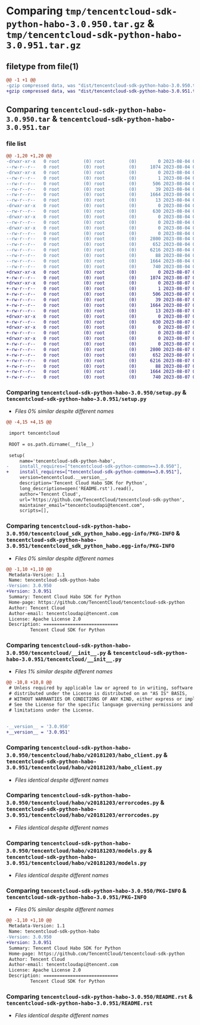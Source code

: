 # Comparing `tmp/tencentcloud-sdk-python-habo-3.0.950.tar.gz` & `tmp/tencentcloud-sdk-python-habo-3.0.951.tar.gz`

## filetype from file(1)

```diff
@@ -1 +1 @@
-gzip compressed data, was "dist/tencentcloud-sdk-python-habo-3.0.950.tar", last modified: Fri Aug  4 00:27:54 2023, max compression
+gzip compressed data, was "dist/tencentcloud-sdk-python-habo-3.0.951.tar", last modified: Mon Aug  7 00:27:37 2023, max compression
```

## Comparing `tencentcloud-sdk-python-habo-3.0.950.tar` & `tencentcloud-sdk-python-habo-3.0.951.tar`

### file list

```diff
@@ -1,20 +1,20 @@
-drwxr-xr-x   0 root         (0) root         (0)        0 2023-08-04 00:27:54.000000 tencentcloud-sdk-python-habo-3.0.950/
--rw-r--r--   0 root         (0) root         (0)     1074 2023-08-04 00:27:54.000000 tencentcloud-sdk-python-habo-3.0.950/setup.py
-drwxr-xr-x   0 root         (0) root         (0)        0 2023-08-04 00:27:54.000000 tencentcloud-sdk-python-habo-3.0.950/tencentcloud_sdk_python_habo.egg-info/
--rw-r--r--   0 root         (0) root         (0)        1 2023-08-04 00:27:54.000000 tencentcloud-sdk-python-habo-3.0.950/tencentcloud_sdk_python_habo.egg-info/dependency_links.txt
--rw-r--r--   0 root         (0) root         (0)      506 2023-08-04 00:27:54.000000 tencentcloud-sdk-python-habo-3.0.950/tencentcloud_sdk_python_habo.egg-info/SOURCES.txt
--rw-r--r--   0 root         (0) root         (0)       39 2023-08-04 00:27:54.000000 tencentcloud-sdk-python-habo-3.0.950/tencentcloud_sdk_python_habo.egg-info/requires.txt
--rw-r--r--   0 root         (0) root         (0)     1664 2023-08-04 00:27:54.000000 tencentcloud-sdk-python-habo-3.0.950/tencentcloud_sdk_python_habo.egg-info/PKG-INFO
--rw-r--r--   0 root         (0) root         (0)       13 2023-08-04 00:27:54.000000 tencentcloud-sdk-python-habo-3.0.950/tencentcloud_sdk_python_habo.egg-info/top_level.txt
-drwxr-xr-x   0 root         (0) root         (0)        0 2023-08-04 00:27:54.000000 tencentcloud-sdk-python-habo-3.0.950/tencentcloud/
--rw-r--r--   0 root         (0) root         (0)      630 2023-08-04 00:27:54.000000 tencentcloud-sdk-python-habo-3.0.950/tencentcloud/__init__.py
-drwxr-xr-x   0 root         (0) root         (0)        0 2023-08-04 00:27:54.000000 tencentcloud-sdk-python-habo-3.0.950/tencentcloud/habo/
--rw-r--r--   0 root         (0) root         (0)        0 2023-08-04 00:27:54.000000 tencentcloud-sdk-python-habo-3.0.950/tencentcloud/habo/__init__.py
-drwxr-xr-x   0 root         (0) root         (0)        0 2023-08-04 00:27:54.000000 tencentcloud-sdk-python-habo-3.0.950/tencentcloud/habo/v20181203/
--rw-r--r--   0 root         (0) root         (0)        0 2023-08-04 00:27:54.000000 tencentcloud-sdk-python-habo-3.0.950/tencentcloud/habo/v20181203/__init__.py
--rw-r--r--   0 root         (0) root         (0)     2800 2023-08-04 00:27:54.000000 tencentcloud-sdk-python-habo-3.0.950/tencentcloud/habo/v20181203/habo_client.py
--rw-r--r--   0 root         (0) root         (0)      652 2023-08-04 00:27:54.000000 tencentcloud-sdk-python-habo-3.0.950/tencentcloud/habo/v20181203/errorcodes.py
--rw-r--r--   0 root         (0) root         (0)     6216 2023-08-04 00:27:54.000000 tencentcloud-sdk-python-habo-3.0.950/tencentcloud/habo/v20181203/models.py
--rw-r--r--   0 root         (0) root         (0)       88 2023-08-04 00:27:54.000000 tencentcloud-sdk-python-habo-3.0.950/setup.cfg
--rw-r--r--   0 root         (0) root         (0)     1664 2023-08-04 00:27:54.000000 tencentcloud-sdk-python-habo-3.0.950/PKG-INFO
--rw-r--r--   0 root         (0) root         (0)      740 2023-08-04 00:27:54.000000 tencentcloud-sdk-python-habo-3.0.950/README.rst
+drwxr-xr-x   0 root         (0) root         (0)        0 2023-08-07 00:27:37.000000 tencentcloud-sdk-python-habo-3.0.951/
+-rw-r--r--   0 root         (0) root         (0)     1074 2023-08-07 00:27:37.000000 tencentcloud-sdk-python-habo-3.0.951/setup.py
+drwxr-xr-x   0 root         (0) root         (0)        0 2023-08-07 00:27:37.000000 tencentcloud-sdk-python-habo-3.0.951/tencentcloud_sdk_python_habo.egg-info/
+-rw-r--r--   0 root         (0) root         (0)        1 2023-08-07 00:27:37.000000 tencentcloud-sdk-python-habo-3.0.951/tencentcloud_sdk_python_habo.egg-info/dependency_links.txt
+-rw-r--r--   0 root         (0) root         (0)      506 2023-08-07 00:27:37.000000 tencentcloud-sdk-python-habo-3.0.951/tencentcloud_sdk_python_habo.egg-info/SOURCES.txt
+-rw-r--r--   0 root         (0) root         (0)       39 2023-08-07 00:27:37.000000 tencentcloud-sdk-python-habo-3.0.951/tencentcloud_sdk_python_habo.egg-info/requires.txt
+-rw-r--r--   0 root         (0) root         (0)     1664 2023-08-07 00:27:37.000000 tencentcloud-sdk-python-habo-3.0.951/tencentcloud_sdk_python_habo.egg-info/PKG-INFO
+-rw-r--r--   0 root         (0) root         (0)       13 2023-08-07 00:27:37.000000 tencentcloud-sdk-python-habo-3.0.951/tencentcloud_sdk_python_habo.egg-info/top_level.txt
+drwxr-xr-x   0 root         (0) root         (0)        0 2023-08-07 00:27:37.000000 tencentcloud-sdk-python-habo-3.0.951/tencentcloud/
+-rw-r--r--   0 root         (0) root         (0)      630 2023-08-07 00:27:37.000000 tencentcloud-sdk-python-habo-3.0.951/tencentcloud/__init__.py
+drwxr-xr-x   0 root         (0) root         (0)        0 2023-08-07 00:27:37.000000 tencentcloud-sdk-python-habo-3.0.951/tencentcloud/habo/
+-rw-r--r--   0 root         (0) root         (0)        0 2023-08-07 00:27:37.000000 tencentcloud-sdk-python-habo-3.0.951/tencentcloud/habo/__init__.py
+drwxr-xr-x   0 root         (0) root         (0)        0 2023-08-07 00:27:37.000000 tencentcloud-sdk-python-habo-3.0.951/tencentcloud/habo/v20181203/
+-rw-r--r--   0 root         (0) root         (0)        0 2023-08-07 00:27:37.000000 tencentcloud-sdk-python-habo-3.0.951/tencentcloud/habo/v20181203/__init__.py
+-rw-r--r--   0 root         (0) root         (0)     2800 2023-08-07 00:27:37.000000 tencentcloud-sdk-python-habo-3.0.951/tencentcloud/habo/v20181203/habo_client.py
+-rw-r--r--   0 root         (0) root         (0)      652 2023-08-07 00:27:37.000000 tencentcloud-sdk-python-habo-3.0.951/tencentcloud/habo/v20181203/errorcodes.py
+-rw-r--r--   0 root         (0) root         (0)     6216 2023-08-07 00:27:37.000000 tencentcloud-sdk-python-habo-3.0.951/tencentcloud/habo/v20181203/models.py
+-rw-r--r--   0 root         (0) root         (0)       88 2023-08-07 00:27:37.000000 tencentcloud-sdk-python-habo-3.0.951/setup.cfg
+-rw-r--r--   0 root         (0) root         (0)     1664 2023-08-07 00:27:37.000000 tencentcloud-sdk-python-habo-3.0.951/PKG-INFO
+-rw-r--r--   0 root         (0) root         (0)      740 2023-08-07 00:27:37.000000 tencentcloud-sdk-python-habo-3.0.951/README.rst
```

### Comparing `tencentcloud-sdk-python-habo-3.0.950/setup.py` & `tencentcloud-sdk-python-habo-3.0.951/setup.py`

 * *Files 0% similar despite different names*

```diff
@@ -4,15 +4,15 @@
 
 import tencentcloud
 
 ROOT = os.path.dirname(__file__)
 
 setup(
     name='tencentcloud-sdk-python-habo',
-    install_requires=["tencentcloud-sdk-python-common==3.0.950"],
+    install_requires=["tencentcloud-sdk-python-common==3.0.951"],
     version=tencentcloud.__version__,
     description='Tencent Cloud Habo SDK for Python',
     long_description=open('README.rst').read(),
     author='Tencent Cloud',
     url='https://github.com/TencentCloud/tencentcloud-sdk-python',
     maintainer_email="tencentcloudapi@tencent.com",
     scripts=[],
```

### Comparing `tencentcloud-sdk-python-habo-3.0.950/tencentcloud_sdk_python_habo.egg-info/PKG-INFO` & `tencentcloud-sdk-python-habo-3.0.951/tencentcloud_sdk_python_habo.egg-info/PKG-INFO`

 * *Files 0% similar despite different names*

```diff
@@ -1,10 +1,10 @@
 Metadata-Version: 1.1
 Name: tencentcloud-sdk-python-habo
-Version: 3.0.950
+Version: 3.0.951
 Summary: Tencent Cloud Habo SDK for Python
 Home-page: https://github.com/TencentCloud/tencentcloud-sdk-python
 Author: Tencent Cloud
 Author-email: tencentcloudapi@tencent.com
 License: Apache License 2.0
 Description: ============================
         Tencent Cloud SDK for Python
```

### Comparing `tencentcloud-sdk-python-habo-3.0.950/tencentcloud/__init__.py` & `tencentcloud-sdk-python-habo-3.0.951/tencentcloud/__init__.py`

 * *Files 1% similar despite different names*

```diff
@@ -10,8 +10,8 @@
 # Unless required by applicable law or agreed to in writing, software
 # distributed under the License is distributed on an "AS IS" BASIS,
 # WITHOUT WARRANTIES OR CONDITIONS OF ANY KIND, either express or implied.
 # See the License for the specific language governing permissions and
 # limitations under the License.
 
 
-__version__ = '3.0.950'
+__version__ = '3.0.951'
```

### Comparing `tencentcloud-sdk-python-habo-3.0.950/tencentcloud/habo/v20181203/habo_client.py` & `tencentcloud-sdk-python-habo-3.0.951/tencentcloud/habo/v20181203/habo_client.py`

 * *Files identical despite different names*

### Comparing `tencentcloud-sdk-python-habo-3.0.950/tencentcloud/habo/v20181203/errorcodes.py` & `tencentcloud-sdk-python-habo-3.0.951/tencentcloud/habo/v20181203/errorcodes.py`

 * *Files identical despite different names*

### Comparing `tencentcloud-sdk-python-habo-3.0.950/tencentcloud/habo/v20181203/models.py` & `tencentcloud-sdk-python-habo-3.0.951/tencentcloud/habo/v20181203/models.py`

 * *Files identical despite different names*

### Comparing `tencentcloud-sdk-python-habo-3.0.950/PKG-INFO` & `tencentcloud-sdk-python-habo-3.0.951/PKG-INFO`

 * *Files 0% similar despite different names*

```diff
@@ -1,10 +1,10 @@
 Metadata-Version: 1.1
 Name: tencentcloud-sdk-python-habo
-Version: 3.0.950
+Version: 3.0.951
 Summary: Tencent Cloud Habo SDK for Python
 Home-page: https://github.com/TencentCloud/tencentcloud-sdk-python
 Author: Tencent Cloud
 Author-email: tencentcloudapi@tencent.com
 License: Apache License 2.0
 Description: ============================
         Tencent Cloud SDK for Python
```

### Comparing `tencentcloud-sdk-python-habo-3.0.950/README.rst` & `tencentcloud-sdk-python-habo-3.0.951/README.rst`

 * *Files identical despite different names*

